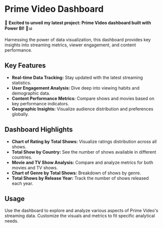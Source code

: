 # Prime Video Dashboard

🚀 **Excited to unveil my latest project: Prime Video dashboard built with Power BI!** 🎥📊

Harnessing the power of data visualization, this dashboard provides key insights into streaming metrics, viewer engagement, and content performance. 

## Key Features

- **Real-time Data Tracking:** Stay updated with the latest streaming statistics.
- **User Engagement Analysis:** Dive deep into viewing habits and demographic data.
- **Content Performance Metrics:** Compare shows and movies based on key performance indicators.
- **Geographic Insights:** Visualize audience distribution and preferences globally.

## Dashboard Highlights

- **Chart of Rating by Total Shows:** Visualize ratings distribution across all shows.
- **Total Show by Country:** See the number of shows available in different countries.
- **Movie and TV Show Analysis:** Compare and analyze metrics for both movies and TV shows.
- **Chart of Genre by Total Shows:** Breakdown of shows by genre.
- **Total Shows by Release Year:** Track the number of shows released each year.

## Usage
Use the dashboard to explore and analyze various aspects of Prime Video's streaming data. Customize the visuals and metrics to fit specific analytical needs.
